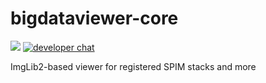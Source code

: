 # bigdataviewer-core

[![](https://github.com/bigdataviewer/bigdataviewer-core/actions/workflows/build-main.yml/badge.svg)](https://github.com/bigdataviewer/bigdataviewer-core/actions/workflows/build-main.yml)
[![developer chat](https://img.shields.io/badge/zulip-join_chat-brightgreen.svg)](https://imagesc.zulipchat.com/#narrow/stream/327326-BigDataViewer)

ImgLib2-based viewer for registered SPIM stacks and more
